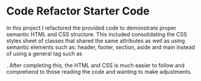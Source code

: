 # Code Refactor Starter Code
In this project I refactored the provided code to demonstrate proper semantic HTML and CSS structure. This included consolidating the CSS styles sheet of classes that shared the same attributes as well as using semantic elements such as: header, footer, section, aside and main instead of using a general tag such as <div>.
After completing this, the HTML and CSS is much easier to follow and comprehend to those reading the code and wanting to make adjustments.
